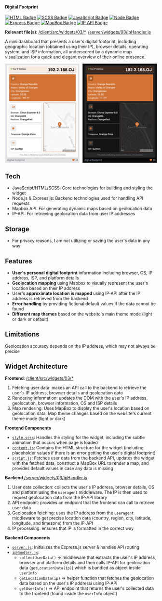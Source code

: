 #### Digital Footprint

[![HTML Badge](https://img.shields.io/badge/HTML-D27334)](https://github.com/aniqatc/playground)
[![SCSS Badge](https://img.shields.io/badge/SCSS-D27334)](https://github.com/aniqatc/playground)
[![JavaScript Badge](https://img.shields.io/badge/JavaScript-D27334)](https://github.com/aniqatc/playground)
[![Node Badge](https://img.shields.io/badge/Node-D27334)](https://github.com/aniqatc/playground)
[![Express Badge](https://img.shields.io/badge/Express-D27334)](https://github.com/aniqatc/playground)
[![MapBox Badge](https://img.shields.io/badge/MapBox-D27334)](https://www.mapbox.com/)
[![IP API Badge](https://img.shields.io/badge/IP%20API-D27334)](https://ip-api.com/)

**Relevant file(s)**: [/client/src/widgets/03/\*](../../client/src/widgets/03/), [/server/widgets/03/ipHandler.js](../../server/widgets/03/ipHandler.js)

A mini dashboard that presents a user's digital footprint, including geographic location (obtained using their IP), browser details, operating system, and ISP information, all underscored by a dynamic map visualization for a quick and elegant overview of their online presence.

<a href="https://playground.aniqa.dev/"><img src="/docs/screenshots/widget-03_v1.png"></a>

## Tech

- JavaScript/HTML/SCSS: Core technologies for building and styling the widget
- Node.js & Express.js: Backend technologies used for handling API requests
- Mapbox API: For generating dynamic maps based on geolocation data
- IP-API: For retrieving geolocation data from user IP addresses

## Storage

- For privacy reasons, I am not utilizing or saving the user's data in any way

## Features

- **User's personal digital footprint** information including browser, OS, IP address, ISP, and platform details
- **Geolocation mapping** using Mapbox to visually represent the user's location based on their IP address
- User's **approximate location is mapped** using IP-API after the IP address is retrieved from the backend
- **Error handling** by providing fictional default values if the data cannot be found
- **Different map themes** based on the website's main theme mode (light or dark or default)

## Limitations

Geolocation accuracy depends on the IP address, which may not always be precise

## Widget Architecture

**Frontend**: [/client/src/widgets/03/\*](../../client/src/widgets/03/)

1. Fetching user data: makes an API call to the backend to retrieve the user's IP address, browser details and geolocation data
2. Rendering information: updates the DOM with the user's IP address, geolocation, browser information, OS and ISP details
3. Map rendering: Uses MapBox to display the user's location based on geolocation data. Map theme changes based on the website's current theme mode (light or dark)

**Frontend Components**

- [`style.scss`](../../client/src/widgets/03/style.scss): Handles the styling for the widget, including the subtle animation that occurs when page is loaded
- [`content.js`](../../client/src/widgets/03/content.js): Contains the HTML structure for the widget (including placeholder values if there is an error getting the user's digital footprint)
- [`script.js`](../../client/src/widgets/03/script.js): Fetches user data from the backend API, updates the widget with the fetched data, construct a MapBox URL to render a map, and provides default values in case any data is missing

**Backend** [/server/widgets/03/ipHandler.js](../../server/widgets/03/ipHandler.js)

1. User data collection: collects the user's IP address, browser details, OS and platform using the `useragent` middleware. The IP is then used to request geolocation data from the IP-API library
2. API endpoint: provides an endpoint that the frontend can call to retrieve user data
3. Geolocation fetching: uses the IP address from the `useragent` middleware to get precise location data (country, region, city, latitude, longitude, and timezone) from the IP-API
4. IP processing: ensures that IP is formatted in the correct way

**Backend Components**

- [`server.js`](/server.js): Initializes the Express.js server & handles API routing
- [`ipHandler.js`](../../server/widgets/03/ipHandler.js):
  - `collectUserData()` => middleware that extracts the user's IP address, browser and platform details and then calls IP-API for geolocation data (`getLocationData(ip)`) which is bundled as object inside `userInfo`
  - `getLocationData(ip)` => helper function that fetches the geolocation data based on the user's IP addressi using IP-API
  - `getUserInfo()` => API endpoint that returns the user's collected data to the frontend (found inside the `userInfo` object)
